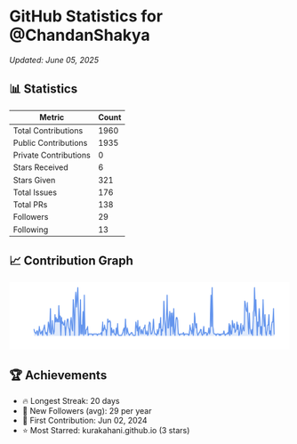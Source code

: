 # GitHub Statistics for @ChandanShakya
*Updated: June 05, 2025*

## 📊 Statistics
| Metric | Count |
|--------|--------|
| Total Contributions | 1960 |
| Public Contributions | 1935 |
| Private Contributions | 0 |
| Stars Received | 6 |
| Stars Given | 321 |
| Total Issues | 176 |
| Total PRs | 138 |
| Followers | 29 |
| Following | 13 |

## 📈 Contribution Graph

![Contribution Graph](./contribution_graph.png)

## 🏆 Achievements

- 🔥 Longest Streak: 20 days
- 👥 New Followers (avg): 29 per year
- 📅 First Contribution: Jun 02, 2024
- ⭐ Most Starred: kurakahani.github.io (3 stars)

